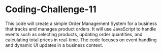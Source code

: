 # Coding-Challenge-11

This code will create a simple Order Management System for a business that tracks and manages product orders. It will use JavaScript to handle events such as selecting products, updating order quantities, and calculating total prices in real-time. The code focuses on event handling and dynamic UI updates in a business context.

